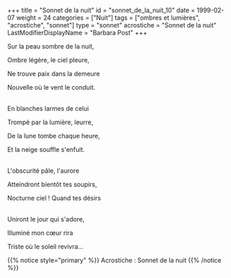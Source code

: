 +++
title = "Sonnet de la nuit"
id = "sonnet_de_la_nuit_10"
date = 1999-02-07
weight = 24
categories = ["Nuit"]
tags = ["ombres et lumières", "acrostiche", "sonnet"]
type = "sonnet"
acrostiche = "Sonnet de la nuit"
LastModifierDisplayName = "Barbara Post"
+++

Sur la peau sombre de la nuit,

Ombre légère, le ciel pleure,

Ne trouve paix dans la demeure

Nouvelle où le vent le conduit.

 \
En blanches larmes de celui

Trompé par la lumière, leurre,

De la lune tombe chaque heure,

Et la neige souffle s'enfuit.

 \
L'obscurité pâle, l'aurore

Atteindront bientôt tes soupirs,

Nocturne ciel ! Quand tes désirs

 \
Uniront le jour qui s'adore,

Illuminé mon cœur rira

Triste où le soleil revivra...

{{% notice style="primary" %}}
Acrostiche : Sonnet de la nuit
{{% /notice %}}
